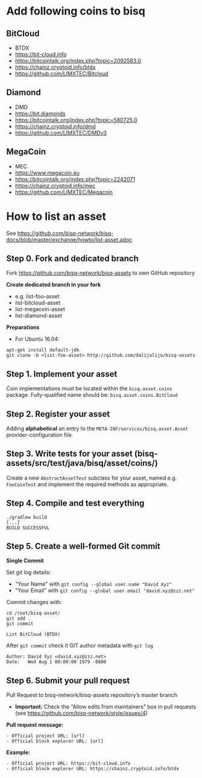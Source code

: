 # Add following coins to bisq

## BitCloud 
* BTDX
* https://bit-cloud.info
* https://bitcointalk.org/index.php?topic=2092583.0
* https://chainz.cryptoid.info/btdx
* https://github.com/LIMXTEC/Bitcloud

## Diamond
* DMD
* https://bit.diamonds
* https://bitcointalk.org/index.php?topic=580725.0
* https://chainz.cryptoid.info/dmd
* https://github.com/LIMXTEC/DMDv3

## MegaCoin
* MEC
* https://www.megacoin.eu
* https://bitcointalk.org/index.php?topic=2242071
* https://chainz.cryptoid.info/mec
* https://github.com/LIMXTEC/Megacoin


# How to list an asset
See https://github.com/bisq-network/bisq-docs/blob/master/exchange/howto/list-asset.adoc

## Step 0. Fork and dedicated branch
Fork https://github.com/bisq-network/bisq-assets to own GitHub repository

__Create dedicated branch in your fork__
* e.g. list-foo-asset
* list-bitcloud-asset
* list-megacoin-asset
* list-diamond-asset

__Preparations__
* For Ubuntu 16.04:
```
apt-get install default-jdk
git clone -b <list-foo-asset> http://github.com/dalijolijo/bisq-assets

```

## Step 1. Implement your asset
Coin implementations must be located within the ``bisq.asset.coins`` package.
Fully-qualified name should be: ``bisq.asset.coins.BitCloud``

## Step 2. Register your asset
Adding __alphabetical__ an entry to the ``META-INF/services/bisq.asset.Asset`` provider-configuration file.

## Step 3. Write tests for your asset (bisq-assets/src/test/java/bisq/asset/coins/)
Create a new ``AbstractAssetTest`` subclass for your asset, named e.g. ``FooCoinTest`` and implement the required methods as appropriate.

## Step 4. Compile and test everything
```
./gradlew build
[...]
BUILD SUCCESSFUL
```

## Step 5. Create a well-formed Git commit
__Single Commit__

Set git log details:
* "Your Name" with ``git config --global user.name "David Xyz"``
* "Your Email" with ``git config --global user.email "david.xyz@zzz.net"``

Commit changes with:
```
cd /root/bisq-asset/
git add .
git commit

List BitCloud (BTDX)
```

After ``git commit`` check it GIT author metadata with ``git log``
```
Author: David Xyz <david.xyz@zzz.net>
Date:   Wed Aug 1 00:00:00 1979 -0800
```

## Step 6. Submit your pull request
Pull Request to bisq-network/bisq-assets repository’s master branch
* __Important:__ Check the "Allow edits from maintainers" box in pull requests (see https://github.com/bisq-network/style/issues/4)

__Pull request message:__
```
- Official project URL: [url]
- Official block explorer URL: [url]
```
__Example:__
```
- Official project URL: https://bit-cloud.info
- Official block explorer URL: https://chainz.cryptoid.info/btdx
```

